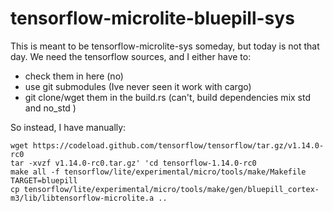 # tensorflow-microlite-bluepill-sys

This is meant to be tensorflow-microlite-sys someday, but today is not that day. We need the tensorflow sources, and I either have to:
* check them in here (no)
* use git submodules (Ive never seen it work with cargo)
* git clone/wget them in the build.rs (can't, build dependencies mix std and no_std )

So instead, I have manually:

```
wget https://codeload.github.com/tensorflow/tensorflow/tar.gz/v1.14.0-rc0
tar -xvzf v1.14.0-rc0.tar.gz' 'cd tensorflow-1.14.0-rc0
make all -f tensorflow/lite/experimental/micro/tools/make/Makefile TARGET=bluepill
cp tensorflow/lite/experimental/micro/tools/make/gen/bluepill_cortex-m3/lib/libtensorflow-microlite.a ..
```
